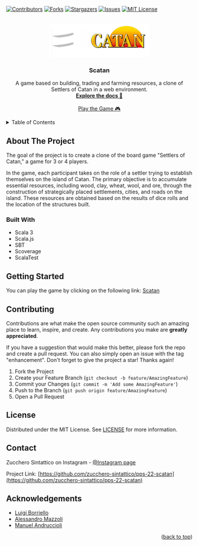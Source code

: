 <!-- Improved compatibility of back to top link: See: https://github.com/othneildrew/Best-README-Template/pull/73 -->

<a name="readme-top"></a>

<!-- PROJECT SHIELDS -->
<!--
*** I'm using markdown "reference style" links for readability.
*** Reference links are enclosed in brackets [ ] instead of parentheses ( ).
*** See the bottom of this document for the declaration of the reference variables
*** for contributors-url, forks-url, etc. This is an optional, concise syntax you may use.
*** https://www.markdownguide.org/basic-syntax/#reference-style-links
-->

[![Contributors][contributors-shield]][contributors-url]
[![Forks][forks-shield]][forks-url]
[![Stargazers][stars-shield]][stars-url]
[![Issues][issues-shield]][issues-url]
[![MIT License][license-shield]][license-url]

<!-- PROJECT LOGO -->
<br />
<div align="center">
  <a href="https://github.com/zucchero-sintattico/pps-22-scatan">
    <img src="res/img/logo.png" alt="Logo" width="270" height="90">
  </a>

<h3 align="center">Scatan</h3>

  <p align="center">
    A game based on building, trading and farming resources, a clone of Settlers of Catan in a web environment.
    <br />
    <a href="https://zucchero-sintattico.github.io/pps-22-scatan/scaladoc/"><strong>Explore the docs 📖</strong></a>
    <br />
    <br />
    <a href="https://zucchero-sintattico.github.io/pps-22-scatan/">Play the Game 🎮</a>
  </p>
</div>

<!-- TABLE OF CONTENTS -->
<details>
  <summary>Table of Contents</summary>
  <ol>
    <li>
      <a href="#about-the-project">About The Project</a>
      <ul>
        <li><a href="#built-with">Built With</a></li>
      </ul>
    </li>
    <li>
      <a href="#getting-started">Getting Started</a>
    </li>
    <li><a href="#contributing">Contributing</a></li>
    <li><a href="#license">License</a></li>
    <li><a href="#contact">Contact</a></li>
    <li><a href="#acknowledgements">Acknowledgements</a></li>
  </ol>
</details>

<!-- ABOUT THE PROJECT -->

## About The Project

The goal of the project is to create a clone of the board game "Settlers of Catan," a game for 3 or 4 players.

In the game, each participant takes on the role of a settler trying to establish themselves on the island of Catan. The primary objective is to accumulate essential resources, including wood, clay, wheat, wool, and ore, through the construction of strategically placed settlements, cities, and roads on the island. These resources are obtained based on the results of dice rolls and the location of the structures built.

### Built With

- Scala 3
- Scala.js
- SBT
- Scoverage
- ScalaTest

<!-- GETTING STARTED -->

## Getting Started

You can play the game by clicking on the following link: [Scatan](https://zucchero-sintattico.github.io/pps-22-scatan/)

<!-- CONTRIBUTING -->

## Contributing

Contributions are what make the open source community such an amazing place to learn, inspire, and create. Any contributions you make are **greatly appreciated**.

If you have a suggestion that would make this better, please fork the repo and create a pull request. You can also simply open an issue with the tag "enhancement".
Don't forget to give the project a star! Thanks again!

1. Fork the Project
2. Create your Feature Branch (`git checkout -b feature/AmazingFeature`)
3. Commit your Changes (`git commit -m 'Add some AmazingFeature'`)
4. Push to the Branch (`git push origin feature/AmazingFeature`)
5. Open a Pull Request

<!-- LICENSE -->

## License

Distributed under the MIT License. See [LICENSE](https://github.com/zucchero-sintattico/pps-22-scatan/blob/feature-readme/LICENSE) for more information.

<!-- CONTACT -->

## Contact

Zucchero Sintattico on Instagram - [@Instagram page](https://www.instagram.com/zucchero_sintattico/)

Project Link: [https://github.com/zucchero-sintattico/pps-22-scatan](https://github.com/zucchero-sintattico/pps-22-scatan)

## Acknowledgements

- [Luigi Borriello](https://www.linkedin.com/in/luigi-borriello/)
- [Alessandro Mazzoli](https://www.linkedin.com/in/alessandro-mazzoli-009868140/)
- [Manuel Andruccioli](https://www.linkedin.com/in/manuel-andruccioli-9259a5189/)

<p align="right">(<a href="#readme-top">back to top</a>)</p>

<!-- MARKDOWN LINKS & IMAGES -->
<!-- https://www.markdownguide.org/basic-syntax/#reference-style-links -->

[contributors-shield]: https://img.shields.io/github/contributors/zucchero-sintattico/pps-22-scatan.svg?style=for-the-badge
[contributors-url]: https://github.com/zucchero-sintattico/pps-22-scatan/graphs/contributors
[forks-shield]: https://img.shields.io/github/forks/zucchero-sintattico/pps-22-scatan.svg?style=for-the-badge
[forks-url]: https://github.com/zucchero-sintattico/pps-22-scatan/network/members
[stars-shield]: https://img.shields.io/github/stars/zucchero-sintattico/pps-22-scatan.svg?style=for-the-badge
[stars-url]: https://github.com/zucchero-sintattico/pps-22-scatan/stargazers
[issues-shield]: https://img.shields.io/github/issues/zucchero-sintattico/pps-22-scatan.svg?style=for-the-badge
[issues-url]: https://github.com/zucchero-sintattico/pps-22-scatan/issues
[license-shield]: https://img.shields.io/github/license/zucchero-sintattico/pps-22-scatan.svg?style=for-the-badge
[license-url]: https://github.com/zucchero-sintattico/pps-22-scatan/blob/master/LICENSE.txt
[linkedin-shield]: https://img.shields.io/badge/
